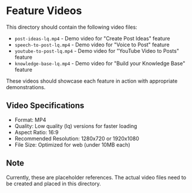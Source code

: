 # Feature Videos

This directory should contain the following video files:

- `post-ideas-lq.mp4` - Demo video for "Create Post Ideas" feature
- `speech-to-post-lq.mp4` - Demo video for "Voice to Post" feature
- `youtube-to-post-lq.mp4` - Demo video for "YouTube Video to Posts" feature
- `knowledge-base-lq.mp4` - Demo video for "Build your Knowledge Base" feature

These videos should showcase each feature in action with appropriate demonstrations.

## Video Specifications

- Format: MP4
- Quality: Low quality (lq) versions for faster loading
- Aspect Ratio: 16:9
- Recommended Resolution: 1280x720 or 1920x1080
- File Size: Optimized for web (under 10MB each)

## Note

Currently, these are placeholder references. The actual video files need to be created and placed in this directory. 